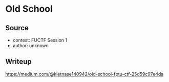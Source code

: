 # Old School

## Source
 - contest: FUCTF Session 1
 - author: unknown 

## Writeup

https://medium.com/@kietnase140942/old-school-fptu-ctf-25d59c97e4da
